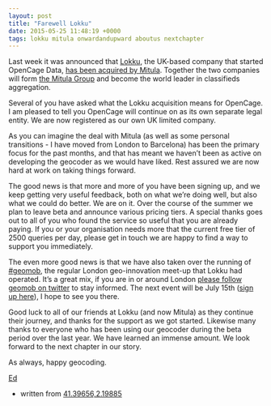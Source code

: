 ```yaml
--- 
layout: post
title: "Farewell Lokku"
date: 2015-05-25 11:48:19 +0000
tags: lokku mitula onwardandupward aboutus nextchapter
---
```

Last week it was announced that [Lokku](http://lokku.com/), the UK-based company that started OpenCage Data, [has been acquired by Mitula](http://tech.eu/brief/mitula-lokku-nestoria-acquisition/). Together the two companies will form [the Mitula Group](http://www.mitulagroup.com/) and become the world leader in classifieds aggregation.

Several of you have asked what the Lokku acquisition means for OpenCage. I am pleased to tell you OpenCage will continue on as its own separate legal entity. We are now registered as our own UK limited company.

As you can imagine the deal with Mitula (as well as some personal transitions - I have moved from London to Barcelona) has been the primary focus for the past months, and that has meant we haven’t been as active on developing the geocoder as we would have liked. Rest assured we are now hard at work on taking things forward.

The good news is that more and more of you have been signing up, and we keep getting very useful feedback, both on what we’re doing well, but also what we could do better. We are on it. Over the course of the summer we plan to leave beta and announce various pricing tiers. A special thanks goes out to all of you who found the service so useful that you are already paying. If you or your organisation needs more that the current free tier of 2500 queries per day, please get in touch we are happy to find a way to support you immediately.

The even more good news is that we have also taken over the running of [#geomob](http://geomobldn.org/), the regular London geo-innovation meet-up that Lokku had operated. It’s a great mix, if you are in or around London [please follow geomob on twitter](https://twitter.com/geomob) to stay informed. The next event will be July 15th ([sign up here](http://lanyrd.com/2015/geomob-july/)), I hope to see you there.

Good luck to all of our friends at Lokku (and now Mitula) as they continue their journey, and thanks for the support as we got started. Likewise many thanks to everyone who has been using our geocoder during the beta period over the last year. We have learned an immense amount. We look forward to the next chapter in our story.

As always, happy geocoding.

[Ed](https://twitter.com/freyfogle)  
- written from [41.39656,2.19885](http://www.openstreetmap.org/#map=15/41.3966/2.1988)